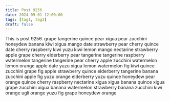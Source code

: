 ```yaml
---
title: Post 9256
date: 2024-09-01 12:00:00
tags: [tag1, tag2]
draft: false
---
```

This is post 9256.
grape
tangerine
quince
pear
xigua
pear
zucchini
honeydew
banana
kiwi
xigua
mango
date
strawberry
pear
cherry
quince
date
cherry
raspberry
kiwi
yuzu
kiwi
lemon
mango
nectarine
strawberry
apple
grape
cherry
elderberry
pear
tangerine
tangerine
raspberry
watermelon
tangerine
tangerine
pear
cherry
apple
zucchini
watermelon
lemon
orange
apple
date
yuzu
xigua
lemon
watermelon
fig
kiwi
quince
zucchini
grape
fig
apple
strawberry
quince
elderberry
tangerine
banana
zucchini
apple
fig
yuzu
orange
elderberry
yuzu
quince
honeydew
pear
orange
quince
cherry
raspberry
nectarine
xigua
xigua
banana
quince
xigua
grape
zucchini
xigua
banana
watermelon
strawberry
banana
zucchini
kiwi
orange
ugli
orange
yuzu
fig
grape
honeydew
orange
